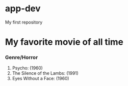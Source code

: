 # app-dev
My first repository

# My favorite movie of all time
### Genre/Horror
1. Psycho: (1960)
2. The Silence of the Lambs: (1991)
3. Eyes Without a Face: (1960) 
